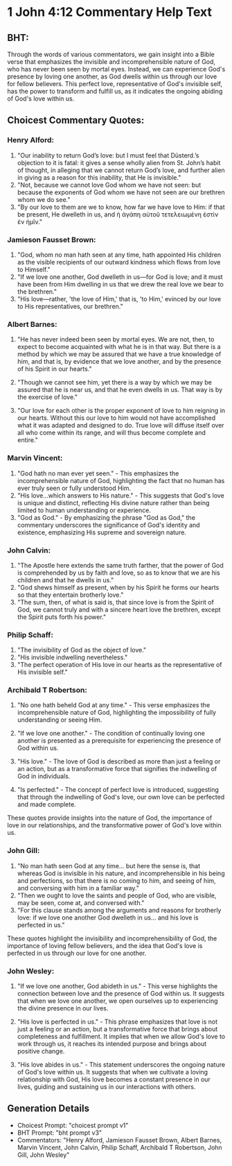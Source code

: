 # 1 John 4:12 Commentary Help Text

## BHT:
Through the words of various commentators, we gain insight into a Bible verse that emphasizes the invisible and incomprehensible nature of God, who has never been seen by mortal eyes. Instead, we can experience God's presence by loving one another, as God dwells within us through our love for fellow believers. This perfect love, representative of God's invisible self, has the power to transform and fulfill us, as it indicates the ongoing abiding of God's love within us.

## Choicest Commentary Quotes:
### Henry Alford:
1. "Our inability to return God’s love: but I must feel that Düsterd.’s objection to it is fatal: it gives a sense wholly alien from St. John’s habit of thought, in alleging that we cannot return God’s love, and further alien in giving as a reason for this inability, that He is invisible."
2. "Not, because we cannot love God whom we have not seen: but because the exponents of God whom we have not seen are our brethren whom we do see."
3. "By our love to them are we to know, how far we have love to Him: if that be present, He dwelleth in us, and ἡ ἀγάπη αὐτοῦ τετελειωμένη ἐστὶν ἐν ἡμῖν."

### Jamieson Fausset Brown:
1. "God, whom no man hath seen at any time, hath appointed His children as the visible recipients of our outward kindness which flows from love to Himself." 
2. "If we love one another, God dwelleth in us—for God is love; and it must have been from Him dwelling in us that we drew the real love we bear to the brethren."
3. "His love—rather, 'the love of Him,' that is, 'to Him,' evinced by our love to His representatives, our brethren."

### Albert Barnes:
1. "He has never indeed been seen by mortal eyes. We are not, then, to expect to become acquainted with what he is in that way. But there is a method by which we may be assured that we have a true knowledge of him, and that is, by evidence that we love another, and by the presence of his Spirit in our hearts." 

2. "Though we cannot see him, yet there is a way by which we may be assured that he is near us, and that he even dwells in us. That way is by the exercise of love."

3. "Our love for each other is the proper exponent of love to him reigning in our hearts. Without this our love to him would not have accomplished what it was adapted and designed to do. True love will diffuse itself over all who come within its range, and will thus become complete and entire."

### Marvin Vincent:
1. "God hath no man ever yet seen." - This emphasizes the incomprehensible nature of God, highlighting the fact that no human has ever truly seen or fully understood Him.
2. "His love...which answers to His nature." - This suggests that God's love is unique and distinct, reflecting His divine nature rather than being limited to human understanding or experience.
3. "God as God." - By emphasizing the phrase "God as God," the commentary underscores the significance of God's identity and existence, emphasizing His supreme and sovereign nature.

### John Calvin:
1. "The Apostle here extends the same truth farther, that the power of God is comprehended by us by faith and love, so as to know that we are his children and that he dwells in us."
2. "God shews himself as present, when by his Spirit he forms our hearts so that they entertain brotherly love."
3. "The sum, then, of what is said is, that since love is from the Spirit of God, we cannot truly and with a sincere heart love the brethren, except the Spirit puts forth his power."

### Philip Schaff:
1. "The invisibility of God as the object of love."
2. "His invisible indwelling nevertheless."
3. "The perfect operation of His love in our hearts as the representative of His invisible self."

### Archibald T Robertson:
1. "No one hath beheld God at any time." - This verse emphasizes the incomprehensible nature of God, highlighting the impossibility of fully understanding or seeing Him.

2. "If we love one another." - The condition of continually loving one another is presented as a prerequisite for experiencing the presence of God within us.

3. "His love." - The love of God is described as more than just a feeling or an action, but as a transformative force that signifies the indwelling of God in individuals.

4. "Is perfected." - The concept of perfect love is introduced, suggesting that through the indwelling of God's love, our own love can be perfected and made complete.

These quotes provide insights into the nature of God, the importance of love in our relationships, and the transformative power of God's love within us.

### John Gill:
1. "No man hath seen God at any time... but here the sense is, that whereas God is invisible in his nature, and incomprehensible in his being and perfections, so that there is no coming to him, and seeing of him, and conversing with him in a familiar way."
2. "Then we ought to love the saints and people of God, who are visible, may be seen, come at, and conversed with."
3. "For this clause stands among the arguments and reasons for brotherly love: if we love one another God dwelleth in us... and his love is perfected in us."

These quotes highlight the invisibility and incomprehensibility of God, the importance of loving fellow believers, and the idea that God's love is perfected in us through our love for one another.

### John Wesley:
1. "If we love one another, God abideth in us." - This verse highlights the connection between love and the presence of God within us. It suggests that when we love one another, we open ourselves up to experiencing the divine presence in our lives.

2. "His love is perfected in us." - This phrase emphasizes that love is not just a feeling or an action, but a transformative force that brings about completeness and fulfillment. It implies that when we allow God's love to work through us, it reaches its intended purpose and brings about positive change.

3. "His love abides in us." - This statement underscores the ongoing nature of God's love within us. It suggests that when we cultivate a loving relationship with God, His love becomes a constant presence in our lives, guiding and sustaining us in our interactions with others.


## Generation Details
- Choicest Prompt: "choicest prompt v1"
- BHT Prompt: "bht prompt v3"
- Commentators: "Henry Alford, Jamieson Fausset Brown, Albert Barnes, Marvin Vincent, John Calvin, Philip Schaff, Archibald T Robertson, John Gill, John Wesley"
